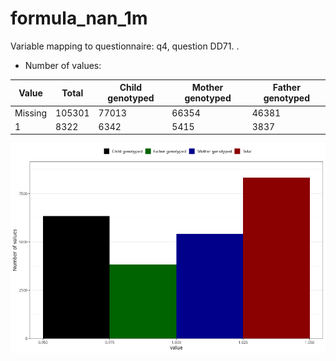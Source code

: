 # formula_nan_1m
Variable mapping to questionnaire: q4, question DD71.
.
- Number of values:

| Value | Total | Child genotyped | Mother genotyped | Father genotyped |
| ----- | ----- | --------------- | ---------------- | ---------------- |
| Missing | 105301 | 77013 | 66354 | 46381 |
| 1 | 8322 | 6342 | 5415 |3837 |



![](formula_nan_1m_n.png)



